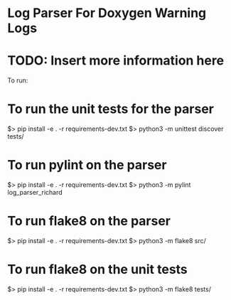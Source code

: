 # Log Parser For Doxygen Warning Logs

# TODO: Insert more information here
To run:

# To run the unit tests for the parser
$> pip install -e . -r requirements-dev.txt
$> python3 -m unittest discover tests/

# To run pylint on the parser
$> pip install -e . -r requirements-dev.txt
$> python3 -m pylint log_parser_richard

# To run flake8 on the parser
$> pip install -e . -r requirements-dev.txt
$> python3 -m flake8 src/

# To run flake8 on the unit tests
$> pip install -e . -r requirements-dev.txt
$> python3 -m flake8 tests/
